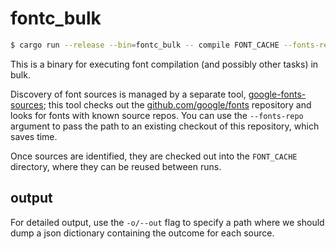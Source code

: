 # fontc_bulk

```sh
$ cargo run --release --bin=fontc_bulk -- compile FONT_CACHE --fonts-repo GOOGLE/FONTS  -o results.json
```

This is a binary for executing font compilation (and possibly other tasks) in
bulk.

Discovery of font sources is managed by a separate tool,
[google-fonts-sources][]; this tool checks out the
[github.com/google/fonts][google/fonts] repository and looks for fonts with
known source repos. You can use the `--fonts-repo` argument to pass the path to
an existing checkout of this repository, which saves time.

Once sources are identified, they are checked out into the `FONT_CACHE`
directory, where they can be reused between runs.

## output

For detailed output, use the `-o/--out` flag to specify a path where we should
dump a json dictionary containing the outcome for each source.

[google-fonts-sources]: https://github.com/googlefonts/google-fonts-sources
[google/fonts]: https://github.com/google/fonts
